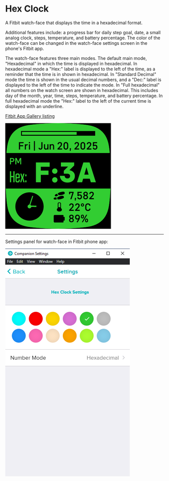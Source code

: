 # Hex Clock
A Fitbit watch-face that displays the time in a hexadecimal format. 

Additional features include: a progress bar for daily step goal, date, a small analog clock, steps, temperature, and battery percentage. The color of the watch-face can be changed in the watch-face settings screen in the phone's Fitbit app. 

The watch-face features three main modes. The default main mode, "Hexadecimal" in which the time is displayed in hexadecimal. In hexadecimal mode a "Hex:" label is displayed to the left of the time, as a reminder that the time is in shown in hexadecimal. In "Standard Decimal" mode the time is shown in the usual decimal numbers, and a "Dec:" label is displayed to the left of the time to indicate the mode. In "Full hexadecimal" all numbers on the watch screen are shown in hexadecimal. This includes day of the month, year, time, steps, temperature, and battery percentage. In full hexadecimal mode the "Hex:" label to the left of the current time is displayed with an underline. 

[Fitbit App Gallery listing](https://gallery.fitbit.com/details/2332fe64-124f-4c94-852f-7686552522af?key=4a38aea7-998b-4bd0-b2fa-9abdad2b91b4)

![screenshot of watch-face](Screenshot.png)

---
Settings panel for watch-face in Fitbit phone app: 

![seetings panel in Fitbit phone app](Settings%20Panel.png)

